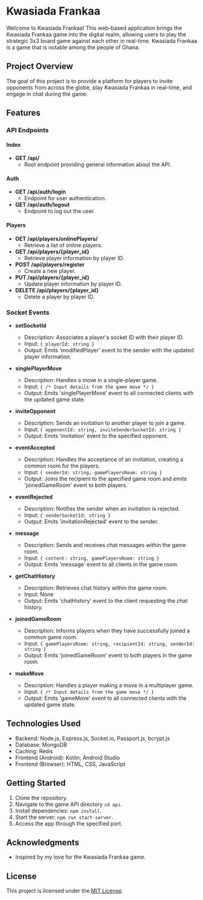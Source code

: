 # Kwasiada Frankaa

Welcome to Kwasiada Frankaa! This web-based application brings the Kwasiada Frankaa game into the digital realm, allowing users to play the strategic 3x3 board game against each other in real-time. Kwasiada Frankaa is a game that is notable among the people of Ghana.

## Project Overview

The goal of this project is to provide a platform for players to invite opponents from across the globe, play Kwasiada Frankaa in real-time, and engage in chat during the game.

## Features

### API Endpoints

#### Index
- **GET /api/**
  - Root endpoint providing general information about the API.

#### Auth
- **GET /api/auth/login**
  - Endpoint for user authentication.
- **GET /api/auth/logout**
  - Endpoint to log out the user.

#### Players

- **GET /api/players/onlinePlayers/**
  - Retrieve a list of online players.
- **GET /api/players/{player_id}**
  - Retrieve player information by player ID.
- **POST /api/players/register**
  - Create a new player.
- **PUT /api/players/{player_id}**
  - Update player information by player ID.
- **DELETE /api/players/{player_id}**
  - Delete a player by player ID.

### Socket Events

- **setSocketId**
  - Description: Associates a player's socket ID with their player ID.
  - Input: `{ playerId: string }`
  - Output: Emits 'modifiedPlayer' event to the sender with the updated player information.

- **singlePlayerMove**
  - Description: Handles a move in a single-player game.
  - Input: `{ /* Input details from the game move */ }`
  - Output: Emits 'singlePlayerMove' event to all connected clients with the updated game state.

- **inviteOpponent**
  - Description: Sends an invitation to another player to join a game.
  - Input: `{ opponentId: string, inviteSenderSocketId: string }`
  - Output: Emits 'invitation' event to the specified opponent.

- **eventAccepted**
  - Description: Handles the acceptance of an invitation, creating a common room for the players.
  - Input: `{ senderId: string, gamePlayersRoom: string }`
  - Output: Joins the recipient to the specified game room and emits 'joinedGameRoom' event to both players.

- **eventRejected**
  - Description: Notifies the sender when an invitation is rejected.
  - Input: `{ senderSocketId: string }`
  - Output: Emits 'invitationRejected' event to the sender.

- **message**
  - Description: Sends and receives chat messages within the game room.
  - Input: `{ content: string, gamePlayersRoom: string }`
  - Output: Emits 'message' event to all clients in the game room.

- **getChatHistory**
  - Description: Retrieves chat history within the game room.
  - Input: None
  - Output: Emits 'chatHistory' event to the client requesting the chat history.

- **joinedGameRoom**
  - Description: Informs players when they have successfully joined a common game room.
  - Input: `{ gamePlayersRoom: string, recipientId: string, senderId: string }`
  - Output: Emits 'joinedGameRoom' event to both players in the game room.

- **makeMove**
  - Description: Handles a player making a move in a multiplayer game.
  - Input: `{ /* Input details from the game move */ }`
  - Output: Emits 'gameMove' event to all connected clients with the updated game state.

## Technologies Used

- Backend: Node.js, Express.js, Socket.io, Passport.js, bcrypt.js
- Database: MongoDB
- Caching: Redis
- Frontend (Android): Kotlin, Android Studio
- Frontend (Browser): HTML, CSS, JavaScript


## Getting Started

1. Clone the repository.
2. Navigate to the game API directory `cd api`.
3. Install dependencies: `npm install`.
4. Start the server: `npm run start-server`.
5. Access the app through the specified port.

## Acknowledgments

- Inspired by my love for the Kwasiada Frankaa game.

## License

This project is licensed under the [MIT License](LICENSE).
